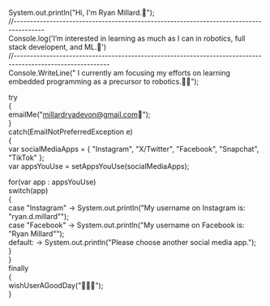 System.out.println("Hi, I'm Ryan Millard.👋");  
//---------------------------------------------------------------------------------------  
Console.log('I’m interested in learning as much as I can in robotics, full stack developent, and ML.🧠')  
//-----------------------------------------------------------------------------------------------------------  
Console.WriteLine(" I currently am focusing my efforts on learning embedded programming as a precursor to robotics.🤖🤖");  
  
try  
{  
  emailMe("millardryadevon@gmail.com📧");  
}  
catch(EmailNotPreferredException e)  
{  
  var socialMediaApps = { "Instagram", "X/Twitter", "Facebook", "Snapchat", "TikTok" };  
  var appsYouUse = setAppsYouUse(socialMediaApps);  
  
  for(var app : appsYouUse)  
    switch(app)  
    {  
      case "Instagram" -> System.out.println("My username on Instagram is: \"ryan.d.millard\"");  
      case "Facebook" -> System.out.println("My username on Facebook is: \"Ryan Millard\"");  
      default: -> System.out.println("Please choose another social media app.");  
      }  
}  
finally  
{  
  wishUserAGoodDay("👋👋👋");  
}  
